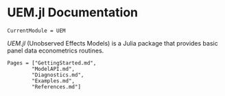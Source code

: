 # UEM.jl Documentation

```@meta
CurrentModule = UEM
```

*UEM.jl* (Unobserved Effects Models) is a Julia package that provides basic panel data econometrics routines.

```@contents
Pages = ["GettingStarted.md",
		"ModelAPI.md",
		"Diagnostics.md",
		"Examples.md",
		"References.md"]
```
